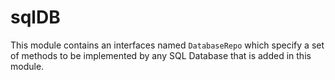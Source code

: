 
# sqlDB

This module contains an interfaces named ```DatabaseRepo``` which specify a set of methods to be implemented by any SQL Database that is added in this module.